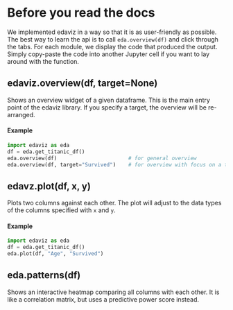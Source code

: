 # Before you read the docs

We implemented edaviz in a way so that it is as user-friendly as possible. The best way to learn the api is to call `eda.overview(df)` and click through the tabs. For each module, we display the code that produced the output. Simply copy-paste the code into another Jupyter cell if you want to lay around with the function.

## edaviz.overview(df, target=None)

Shows an overview widget of a given dataframe. This is the main entry point of the edaviz library. If you specify a target, the overview will be re-arranged.

#### Example

```python
import edaviz as eda
df = eda.get_titanic_df()
eda.overview(df)                       # for general overview
eda.overview(df, target="Survived")    # for overview with focus on a target
```

## edavz.plot(df, x, y)

Plots two columns against each other. The plot will adjust to the data types of the columns specified with `x` and `y`.

#### Example

```python
import edaviz as eda
df = eda.get_titanic_df()
eda.plot(df, "Age", "Survived")
```

## eda.patterns(df)

Shows an interactive heatmap comparing all columns with each other. It is like a correlation matrix, but uses a predictive power score instead.